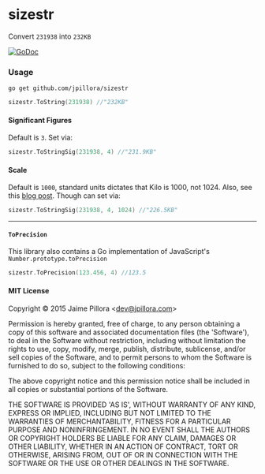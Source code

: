 # sizestr

Convert `231938` into `232KB`

[![GoDoc](https://godoc.org/github.com/jpillora/sizestr?status.svg)](https://godoc.org/github.com/jpillora/sizestr)

### Usage

```
go get github.com/jpillora/sizestr
```

``` go
sizestr.ToString(231938) //"232KB"
```

#### Significant Figures

Default is `3`. Set via:

``` go
sizestr.ToStringSig(231938, 4) //"231.9KB"
```

#### Scale

Default is `1000`, standard units dictates that Kilo is 1000, not 1024. Also, see this [blog post](https://blogs.gnome.org/cneumair/2008/09/30/1-kb-1024-bytes-no-1-kb-1000-bytes/). Though can set via:

``` go
sizestr.ToStringSig(231938, 4, 1024) //"226.5KB"
```

---

#### `ToPrecision`

This library also contains a Go implementation of JavaScript's `Number.prototype.toPrecision`

``` go
sizestr.ToPrecision(123.456, 4) //123.5
```

#### MIT License

Copyright © 2015 Jaime Pillora &lt;dev@jpillora.com&gt;

Permission is hereby granted, free of charge, to any person obtaining
a copy of this software and associated documentation files (the
'Software'), to deal in the Software without restriction, including
without limitation the rights to use, copy, modify, merge, publish,
distribute, sublicense, and/or sell copies of the Software, and to
permit persons to whom the Software is furnished to do so, subject to
the following conditions:

The above copyright notice and this permission notice shall be
included in all copies or substantial portions of the Software.

THE SOFTWARE IS PROVIDED 'AS IS', WITHOUT WARRANTY OF ANY KIND,
EXPRESS OR IMPLIED, INCLUDING BUT NOT LIMITED TO THE WARRANTIES OF
MERCHANTABILITY, FITNESS FOR A PARTICULAR PURPOSE AND NONINFRINGEMENT.
IN NO EVENT SHALL THE AUTHORS OR COPYRIGHT HOLDERS BE LIABLE FOR ANY
CLAIM, DAMAGES OR OTHER LIABILITY, WHETHER IN AN ACTION OF CONTRACT,
TORT OR OTHERWISE, ARISING FROM, OUT OF OR IN CONNECTION WITH THE
SOFTWARE OR THE USE OR OTHER DEALINGS IN THE SOFTWARE.